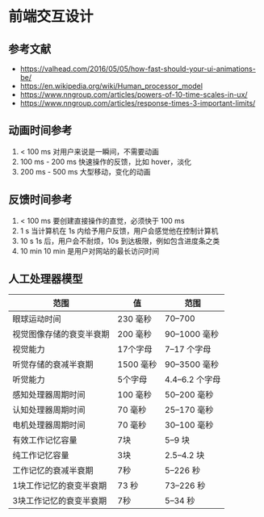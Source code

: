 # 前端交互设计

## 参考文献

- https://valhead.com/2016/05/05/how-fast-should-your-ui-animations-be/
- https://en.wikipedia.org/wiki/Human_processor_model
- https://www.nngroup.com/articles/powers-of-10-time-scales-in-ux/
- https://www.nngroup.com/articles/response-times-3-important-limits/

## 动画时间参考

1. < 100 ms
  对用户来说是一瞬间，不需要动画
2. 100 ms - 200 ms
  快速操作的反馈，比如 hover，淡化
3. 200 ms - 500 ms
  大型移动，变化的动画


## 反馈时间参考

1. < 100 ms
  要创建直接操作的直觉，必须快于 100 ms
2. 1 s
  当计算机在 1s 内给予用户反馈，用户会感觉他在控制计算机
3. 10 s
  1s 后，用户会不耐烦，10s 到达极限，例如包含进度条之类
4. 10 min
  10 min 是用户对网站的最长访问时间

## 人工处理器模型

|范围|值|范围|
| ---- | ---- | ---- |
|眼球运动时间|230 毫秒|70–700|毫秒
|视觉图像存储的衰变半衰期|200 毫秒|90–1000 毫秒
|视觉能力|17个字母|7–17 个字母
|听觉存储的衰减半衰期|1500 毫秒|90–3500 毫秒
|听觉能力|5个字母|4.4–6.2 个字母
|感知处理器周期时间|100 毫秒|50–200 毫秒
|认知处理器周期时间|70 毫秒|25–170 毫秒
|电机处理器周期时间|70 毫秒|30–100 毫秒
|有效工作记忆容量|7块|5–9 块
|纯工作记忆容量|3块|2.5–4.2 块
|工作记忆的衰减半衰期|7秒|5–226 秒
|1块工作记忆的衰变半衰期|73 秒|73–226 秒
|3块工作记忆的衰变半衰期|7秒|5–34 秒

